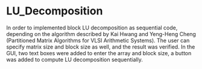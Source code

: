 # LU_Decomposition
In order to implemented block LU decomposition as sequential code, depending on the algorithm described by Kai Hwang and Yeng-Heng Cheng (Partitioned Matrix Algorithms for VLSI Arithmetic Systems). 
The user can specify matrix size and block size as well, and the result was verified.
In the GUI, two text boxes were added to enter the array and block size, a button was added to compute LU decomposition sequentially. 
